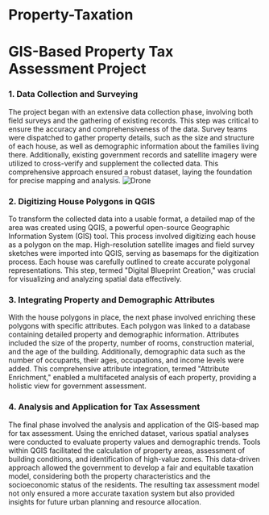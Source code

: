 # Property-Taxation
# GIS-Based Property Tax Assessment Project

### 1. Data Collection and Surveying
The project began with an extensive data collection phase, involving both field surveys and the gathering of existing records. This step was critical to ensure the accuracy and comprehensiveness of the data. Survey teams were dispatched to gather property details, such as the size and structure of each house, as well as demographic information about the families living there. Additionally, existing government records and satellite imagery were utilized to cross-verify and supplement the collected data. This comprehensive approach ensured a robust dataset, laying the foundation for precise mapping and analysis.
![Drone](https://github.com/CartoGrapherRaj/Property-Taxation/assets/170260258/881930cb-d303-4009-945a-9905a08cb819)
### 2. Digitizing House Polygons in QGIS
To transform the collected data into a usable format, a detailed map of the area was created using QGIS, a powerful open-source Geographic Information System (GIS) tool. This process involved digitizing each house as a polygon on the map. High-resolution satellite images and field survey sketches were imported into QGIS, serving as basemaps for the digitization process. Each house was carefully outlined to create accurate polygonal representations. This step, termed "Digital Blueprint Creation," was crucial for visualizing and analyzing spatial data effectively.

### 3. Integrating Property and Demographic Attributes
With the house polygons in place, the next phase involved enriching these polygons with specific attributes. Each polygon was linked to a database containing detailed property and demographic information. Attributes included the size of the property, number of rooms, construction material, and the age of the building. Additionally, demographic data such as the number of occupants, their ages, occupations, and income levels were added. This comprehensive attribute integration, termed "Attribute Enrichment," enabled a multifaceted analysis of each property, providing a holistic view for government assessment.

### 4. Analysis and Application for Tax Assessment
The final phase involved the analysis and application of the GIS-based map for tax assessment. Using the enriched dataset, various spatial analyses were conducted to evaluate property values and demographic trends. Tools within QGIS facilitated the calculation of property areas, assessment of building conditions, and identification of high-value zones. This data-driven approach allowed the government to develop a fair and equitable taxation model, considering both the property characteristics and the socioeconomic status of the residents. The resulting tax assessment model not only ensured a more accurate taxation system but also provided insights for future urban planning and resource allocation.

